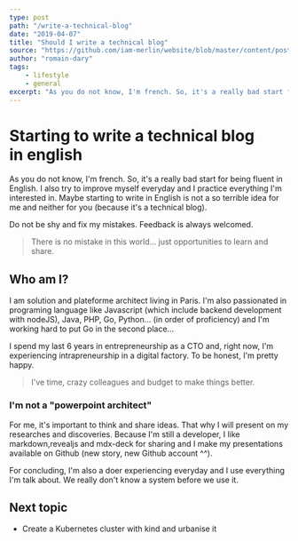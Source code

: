```yaml
---
type: post
path: "/write-a-technical-blog"
date: "2019-04-07"
title: "Should I write a technical blog"
source: "https://github.com/iam-merlin/website/blob/master/content/posts/1-write-a-technical-blog.md"
author: "romain-dary"
tags:
    - lifestyle
    - general
excerpt: "As you do not know, I'm french. So, it's a really bad start for being fluent in English. I also try to improve myself everyday and I practice everything I'm interested in. Maybe starting to write in English is not a so terrible idea for me and"
---
```


# Starting to write a technical blog in english

As you do not know, I'm french. So, it's a really bad start for being fluent in English. I also try to improve myself everyday and I practice everything I'm interested in. Maybe starting to write in English is not a so terrible idea for me and neither for you (because it's a technical blog).

Do not be shy and fix my mistakes. Feedback is always welcomed. 

> There is no mistake in this world… just opportunities to learn and share.


## Who am I?

I am solution and plateforme architect living in Paris. I'm also passionated in programing language like Javascript (which include backend development with nodeJS), Java, PHP, Go, Python… (in order of proficiency) and I'm working hard to put Go in the second place…

I spend my last 6 years in entrepreneurship as a CTO and, right now, I'm experiencing intrapreneurship in a digital factory. To be honest, I'm pretty happy.

> I've time, crazy colleagues and budget to make things better.

### I'm not a "powerpoint architect"

For me, it's important to think and share ideas. That why I will present on my researches and discoveries. Because I'm still a developer, I like markdown,revealjs and mdx-deck for sharing and I make my presentations available on Github (new story, new Github account ^^).

For concluding, I'm also a doer experiencing everyday and I use everything I'm talk about. We really don't know a system before we use it.

## Next topic

- Create a Kubernetes cluster with kind and urbanise it
